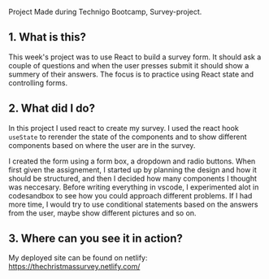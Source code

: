 Project Made during Technigo Bootcamp, Survey-project.

## 1. What is this?
This week's project was to use React to build a survey form. It should ask a couple of questions and when the user presses submit it should show a summery of their answers. The focus is to practice using React state and controlling forms.


## 2. What did I do?

In this project I used react to create my survey. I used the react hook `useState` to rerender the state of the components and to show different components based on where the user are in the survey. 

I created the form using a form box, a dropdown and radio buttons. When first given the assignement, I started up by planning the design and how it should be structured, and then I decided how many components I thought was neccesary. Before writing everything in vscode, I experimented alot in codesandbox to see how you could approach different problems. 
If I had more time, I would try to use conditional statements based on the answers from the user, maybe show different pictures and so on. 


## 3. Where can you see it in action?

My deployed site can be found on netlify: https://thechristmassurvey.netlify.com/



